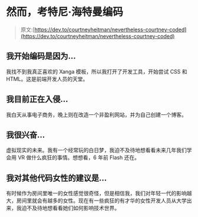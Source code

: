 # 然而，考特尼·海特曼编码

> 原文:[https://dev.to/courtneyheitman/nevertheless-courtney-coded](https://dev.to/courtneyheitman/nevertheless-courtney-coded)

## [](#i-began-coding-because)我开始编码是因为...

我找不到我真正喜欢的 Xanga 模板，所以我打开了开发工具，开始尝试 CSS 和 HTML。这是前端开发人员的天堂。

## [](#im-currently-hacking-on)我目前正在入侵...

我白天从事电子商务，晚上则在改造一个非盈利网站，并为自己创建一个博客。

## [](#im-excited-about)我很兴奋...

虚拟现实的未来。我有一个经常玩的白日梦，我迫不及待地想看看未来几年我们学会用 VR 做什么疯狂的事情。想想看，6 年前 Flash 还在。

## [](#my-advice-for-other-women-who-code-is)我对其他代码女性的建议是...

有时候作为房间里唯一的女性感觉很奇怪，但是相信我，我们对年轻一代的影响越大，房间里就会有越多的女性。现在有一些疯狂的有才华的女性开发人员从大学出来，我迫不及待地想看看她们如何影响技术世界。